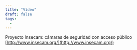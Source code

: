 ```yaml
---
title: "Vídeo"
draft: false
tags:
  -
---
```

Proyecto Insecam: cámaras de seguridad con acceso público  
[http://www.insecam.org/](http://www.insecam.org/)

